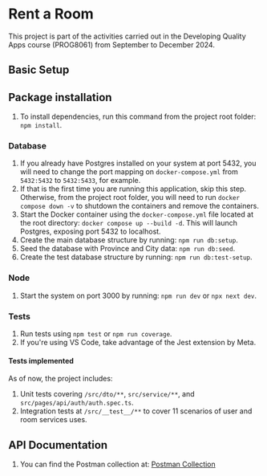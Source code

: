 # Rent a Room

This project is part of the activities carried out in the Developing Quality Apps course (PROG8061) from September to December 2024.

## Basic Setup

## Package installation
1. To install dependencies, run this command from the project root folder: `npm install`.

### Database
1. If you already have Postgres installed on your system at port 5432, you will need to change the port mapping on `docker-compose.yml` from `5432:5432` to  `5432:5433`, for example. 
2. If that is the first time you are running this application, skip this step. Otherwise, from the project root folder, you will need to run `docker compose down -v` to shutdown the containers and remove the containers.
3. Start the Docker container using the `docker-compose.yml` file located at the root directory: `docker compose up --build -d`. This will launch Postgres, exposing port 5432 to localhost.
4. Create the main database structure by running: `npm run db:setup`.
5. Seed the database with Province and City data: `npm run db:seed`.
6. Create the test database structure by running: `npm run db:test-setup`.

### Node
1. Start the system on port 3000 by running: `npm run dev` or `npx next dev`.

### Tests
1. Run tests using `npm test` or `npm run coverage`.
2. If you're using VS Code, take advantage of the Jest extension by Meta.

#### Tests implemented
As of now, the project includes:
1. Unit tests covering `/src/dto/**`, `src/service/**`, and `src/pages/api/auth/auth.spec.ts`.
2. Integration tests at `/src/__test__/**` to cover 11 scenarios of user and room services uses.

## API Documentation
1. You can find the Postman collection at: [Postman Collection](https://documenter.getpostman.com/view/39012576/2sAXxY5Ux6)
